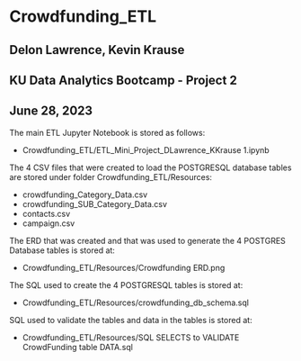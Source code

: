 # Crowdfunding_ETL
##  Delon Lawrence, Kevin Krause
##  KU Data Analytics Bootcamp - Project 2
##  June 28, 2023

The main ETL Jupyter Notebook is stored as follows:
- Crowdfunding_ETL/ETL_Mini_Project_DLawrence_KKrause 1.ipynb

The 4 CSV files that were created to load the POSTGRESQL database tables are stored under folder Crowdfunding_ETL/Resources:
-  crowdfunding_Category_Data.csv
-  crowdfunding_SUB_Category_Data.csv
-  contacts.csv
-  campaign.csv

The ERD that was created and that was used to generate the 4 POSTGRES Database tables is stored at:
-  Crowdfunding_ETL/Resources/Crowdfunding ERD.png

The SQL used to create the 4 POSTGRESQL tables is stored at:
-  Crowdfunding_ETL/Resources/crowdfunding_db_schema.sql

SQL used to validate the tables and data in the tables is stored at:
-  Crowdfunding_ETL/Resources/SQL SELECTS to VALIDATE CrowdFunding table DATA.sql
